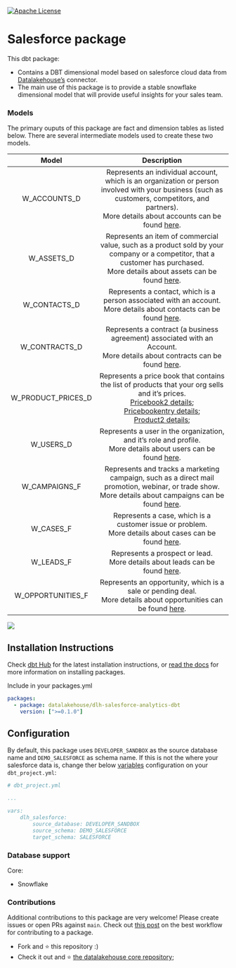 [![Apache License](https://img.shields.io/badge/License-Apache%202.0-blue.svg)](https://opensource.org/licenses/Apache-2.0) 

# Salesforce package

This dbt package:

*   Contains a DBT dimensional model based on salesforce cloud data from [Datalakehouse’s](https://www.datalakehouse.io/) connector.
*   The main use of this package is to provide a stable snowflake dimensional model that will provide useful insights for your sales team.
    

### Models

The primary ouputs of this package are fact and dimension tables as listed below. There are several intermediate models used to create these two models.

|        Model       |        Description       |
|:----------------:|:----------------:|
| W_ACCOUNTS_D       | Represents an individual account, which is an organization or person involved with your business (such as customers, competitors, and partners).<br/>More details about accounts can be found [here](https://developer.salesforce.com/docs/atlas.en-us.object_reference.meta/object_reference/sforce_api_objects_account.htm). |
| W_ASSETS_D         | Represents an item of commercial value, such as a product sold by your company or a competitor, that a customer has purchased.<br/>More details about assets can be found [here](https://developer.salesforce.com/docs/atlas.en-us.object_reference.meta/object_reference/sforce_api_objects_asset.htm).|
| W_CONTACTS_D       | Represents a contact, which is a person associated with an account.<br/>More details about contacts can be found [here](https://developer.salesforce.com/docs/atlas.en-us.object_reference.meta/object_reference/sforce_api_objects_contact.htm).|
| W_CONTRACTS_D      | Represents a contract (a business agreement) associated with an Account.<br/>More details about contracts can be found [here](https://developer.salesforce.com/docs/atlas.en-us.object_reference.meta/object_reference/sforce_api_objects_contact.htm).|
| W_PRODUCT_PRICES_D | Represents a price book that contains the list of products that your org sells and it’s prices. <br/>[Pricebook2 details](https://developer.salesforce.com/docs/atlas.en-us.object_reference.meta/object_reference/sforce_api_objects_pricebook2.htm); <br/>[Pricebookentry details](https://developer.salesforce.com/docs/atlas.en-us.object_reference.meta/object_reference/sforce_api_objects_pricebookentry.htm); <br/>[Product2 details](https://developer.salesforce.com/docs/atlas.en-us.object_reference.meta/object_reference/sforce_api_objects_product2.htm);|
| W_USERS_D          | Represents a user in the organization, and it’s role and profile. <br/>More details about users can be found [here](https://developer.salesforce.com/docs/atlas.en-us.object_reference.meta/object_reference/sforce_api_objects_user.htm).|
| W_CAMPAIGNS_F      | Represents and tracks a marketing campaign, such as a direct mail promotion, webinar, or trade show. More details about campaigns can be found [here](https://developer.salesforce.com/docs/atlas.en-us.object_reference.meta/object_reference/sforce_api_objects_campaign.htm).|
| W_CASES_F          | Represents a case, which is a customer issue or problem. <br/>More details about cases can be found [here](https://developer.salesforce.com/docs/atlas.en-us.object_reference.meta/object_reference/sforce_api_objects_case.htm).|
| W_LEADS_F          | Represents a prospect or lead.<br/>More details about leads can be found [here](https://developer.salesforce.com/docs/atlas.en-us.object_reference.meta/object_reference/sforce_api_objects_lead.htm).|
| W_OPPORTUNITIES_F  | Represents an opportunity, which is a sale or pending deal.<br/>More details about opportunities can be found [here](https://developer.salesforce.com/docs/atlas.en-us.object_reference.meta/object_reference/sforce_api_objects_opportunity.htm).|


![](attachments/1242169345/1242234892.png)

Installation Instructions
-------------------------

Check [dbt Hub](https://hub.getdbt.com/dbt-labs/snowplow/latest/) for the latest installation instructions, or [read the docs](https://docs.getdbt.com/docs/package-management) for more information on installing packages.

Include in your packages.yml

```yaml
packages:
  - package: datalakehouse/dlh-salesforce-analytics-dbt
    version: [">=0.1.0"]
```

Configuration
-------------

By default, this package uses `DEVELOPER_SANDBOX` as the source database name and `DEMO_SALESFORCE` as schema name. If this is not the where your salesforce data is, change ther below [variables](https://docs.getdbt.com/docs/using-variables) configuration on your `dbt_project.yml`:

```yaml
# dbt_project.yml

...

vars:    
    dlh_salesforce:
        source_database: DEVELOPER_SANDBOX
        source_schema: DEMO_SALESFORCE
        target_schema: SALESFORCE
```

### Database support

Core:

*   Snowflake
    

### Contributions

Additional contributions to this package are very welcome! Please create issues or open PRs against `main`. Check out [this post](https://discourse.getdbt.com/t/contributing-to-a-dbt-package/657) on the best workflow for contributing to a package.


*   Fork and :star: this repository :)
*   Check it out and :star: [the datalakehouse core repository](https://github.com/datalakehouse/datalakehouse-core);

